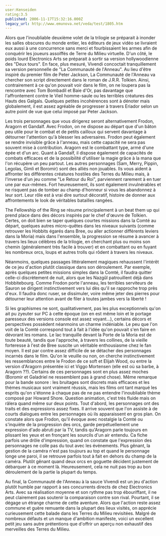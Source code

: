 ```yaml
---
user:Kenseiden
rating:3.5
published: 2006-11-17T15:32:16.000Z
legacy_url: http://www.emunova.net/veda/test/1805.htm
---
```

Alors que l'inoubliable deuxième volet de la trilogie se préparait à inonder les salles obscures du monde entier, les éditeurs de jeux vidéo se livraient eux aussi à une concurrence sans merci et fourbissaient les armes afin de conquérir les joueurs assoiffés de Terre du Milieu virtuelle. D'un côté, le poids lourd Electronics Arts se préparait à sortir sa version hollywoodienne des "Deux tours". En face, plus mesuré, Vivendi concoctait tranquillement sa version personnelle de "La Communauté de l'Anneau". Au lieu d'être inspiré du premier film de Peter Jackson, La Communauté de l'Anneau va chercher son script directement dans le roman de J.R.R. Tolkien. Ainsi, contrairement à ce qu'on pouvait voir dans le film, on ne loupera pas la rencontre avec Tom Bombadil et Baie d'Or, pas davantage que l'affrontement contre le Vieil homme-saule ou les terribles créatures des Hauts des Galgals. Quelques petites incohérences sont à dénoter mais globalement, il est assez agréable de progresser à travers Eriador selon un autre point de vue que celui imposé par Peter Jackson.  

  

Les trois personnages que vous dirigerez seront alternativement Frodon, Aragorn et Gandalf. Avec Frodon, on ne dispose au départ que d'un bâton peu utile pour le combat et de petits cailloux qui servent davantage à détourner l'attention qu'à blesser les adversaires. Frodon peut également se rendre invisible grâce à l'anneau, mais cette capacité ne sera pas souvent mise à contribution. Aragorn est le combattant type, armé d'une épée et d'un arc. Quant à Gandalf, il dispose également de capacités de combats efficaces et de la possibilité d'utiliser la magie grâce à la mana que l'on récupère un peu partout. Les autres personnages (Sam, Merry, Pippin, Legolas, Gimli et Boromir) sont des alliés non jouables. Ils vous aident à affronter les différentes créatures hostiles des Terres du Milieu mais, à l'inverse d'un jeu comme "Le Retour du Roi", parviennent rarement à en tuer une par eux-mêmes. Fort heureusement, ils sont également invulnérables et ne risquent pas de tomber au champ d'honneur si vous les abandonnez à leur sort. Leur rôle est à vrai dire surtout décoratif, histoire de donner aux affrontements le look de véritables batailles rangées.  

  

The Fellowship of the Ring se résume principalement à un beat them up qui prend place dans des décors inspirés par le chef d'œuvre de Tolkien. Certes, on doit bien se taper quelques courtes missions dans la Comté au départ, quelques autres micro-quêtes dans les niveaux suivants (comme retrouver les Hobbits égarés dans Bree, ou aller actionner différents leviers dans la Moria) mais dans l'ensemble, la progression se résume à avancer à travers les lieux célèbres de la trilogie, en cherchant plus ou moins son chemin (généralement très facile à trouver) et en combattant ou en fuyant les nombreux orcs, loups et autres trolls qui rôdent à travers les niveaux.  

  

Néanmoins, quelques passages littéralement magiques rehaussent l'intérêt de ce jeu d'action plutôt classique dans son déroulement. Par exemple, après quelques petites missions simples dans la Comté, il faudra quitter celle-ci discrètement de nuit, alors que les Nazgûl patrouillent déjà dans Hobbitebourg. Comme Frodon porte l'anneau, les terribles serviteurs de Sauron se dirigent instinctivement vers lui dès qu'il se rapproche trop près d'eux. Il faudra donc ruser, se dissimuler, voire même jeter des pierres pour détourner leur attention avant de filer à toutes jambes vers la liberté !  

  

Si les graphismes ne sont, qualitativement, pas les plus exceptionnels qu'on ait pu zyeuter sur PC à cette époque (on en est même loin et le portage paresseux des versions console est assez voyant...), certains décors et perspectives possèdent néanmoins un charme indéniable. Le peu que l'on voit de la Comté correspond tout à fait à l'idée qu'on pouvait s'en faire en dévorant les romans. Le lac tranquille devant la Porte de la Moria est de toute beauté, tandis que l'approche, à travers les collines, de la vieille forteresse à l'est de Bree suscite un véritable enthousiasme chez le fan moyen. Il est par contre assez difficile de se détacher des personnages incarnés dans le film. Qu'on le veuille ou non, on cherche instinctivement les ressemblances entre le Frodon de ce soft et Elijah Wood, ou entre la version d'Aragorn présentée ici et Viggo Mortensen (elle est où sa barbe, à Aragorn ??). Certains de ces personnages sont en plus assez moches (Boromir et Galadriel ne ressemblent pas à grand chose). Même remarque pour la bande sonore : les bruitages sont discrets mais efficaces et les thèmes musicaux sont vraiment réussis, mais les films ont tant marqué les esprits qu'on s'étonne à chaque pas de ne pas entendre l'inoubliable thème composé par Howard Shore. Question animation, c'est très fluide mais on râlera quand même sur deux points. Tout d'abord, les personnages ont des traits et des expressions assez fixes. Il arrive souvent que l'on assiste à de courts dialogues entre les personnages où ils apparaissent en gros plan. On constate alors que Frodon, qu'il évoque avec nostalgie la Comté ou s'inquiète de la progression des orcs, garde perpétuellement une expression d'ado abruti par la TV, tandis qu'Aragorn parle toujours en plissant les yeux et en fronçant les sourcils d'un air entendu. Ca fiche parfois une drôle d'impression, quand on constate que l'expression des personnages ne colle pas du tout avec les événements. Plus gênant, la gestion de la caméra n'est pas toujours au top et quand le personnage longe une paroi, il se retrouve parfois tout à fait en dehors du champ de la caméra. Plutôt gênant quand deux orcs en goguette décident justement de débarquer à ce moment là. Heureusement, cela ne nuit pas trop au bon déroulement de la partie la plupart du temps.  

  

Au final, la Communauté de l'Anneau à la sauce Vivendi est un jeu d'action plutôt humble par rapport à ses concurrents directs de chez Electronics Arts. Avec sa réalisation moyenne et son rythme pas trop ébouriffant, il ne peut clairement pas soutenir la comparaison contre son rival. Pourtant, il se dégage un étrange charme de cette aventure. Alors que l'action reste assez commune et guère remuante dans la plupart des lieux visités, on apprécie curieusement cette balade dans les Terres du Milieu revisitées. Malgré de nombreux défauts et un manque d'ambition manifeste, voici un excellent petit jeu sans autre prétentions que d'offrir un aperçu non exhaustif des merveilles des Terres du Milieu.